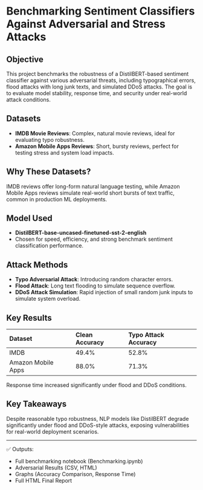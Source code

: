 # Benchmarking Sentiment Classifiers Against Adversarial and Stress Attacks

## Objective
This project benchmarks the robustness of a DistilBERT-based sentiment classifier against various adversarial threats, including typographical errors, flood attacks with long junk texts, and simulated DDoS attacks. The goal is to evaluate model stability, response time, and security under real-world attack conditions.

## Datasets
- **IMDB Movie Reviews**: Complex, natural movie reviews, ideal for evaluating typo robustness.
- **Amazon Mobile Apps Reviews**: Short, bursty reviews, perfect for testing stress and system load impacts.

## Why These Datasets?
IMDB reviews offer long-form natural language testing, while Amazon Mobile Apps reviews simulate real-world short bursts of text traffic, common in production ML deployments.

## Model Used
- **DistilBERT-base-uncased-finetuned-sst-2-english**  
- Chosen for speed, efficiency, and strong benchmark sentiment classification performance.

## Attack Methods
- **Typo Adversarial Attack**: Introducing random character errors.
- **Flood Attack**: Long text flooding to simulate sequence overflow.
- **DDoS Attack Simulation**: Rapid injection of small random junk inputs to simulate system overload.

## Key Results
| Dataset | Clean Accuracy | Typo Attack Accuracy |
|:--|:--|:--|
| IMDB | 49.4% | 52.8% |
| Amazon Mobile Apps | 88.0% | 71.3% |

Response time increased significantly under flood and DDoS conditions.

## Key Takeaways
Despite reasonable typo robustness, NLP models like DistilBERT degrade significantly under flood and DDoS-style attacks, exposing vulnerabilities for real-world deployment scenarios.

---

✅ Outputs:
- Full benchmarking notebook (Benchmarking.ipynb)
- Adversarial Results (CSV, HTML)
- Graphs (Accuracy Comparison, Response Time)
- Full HTML Final Report
